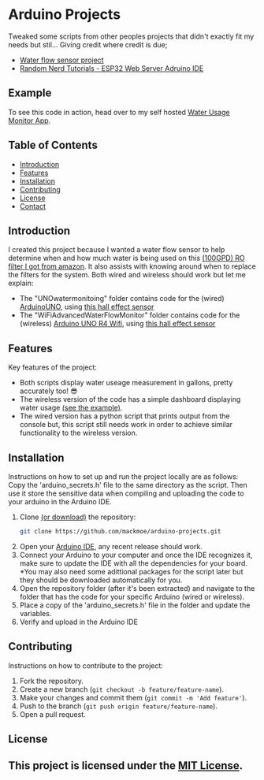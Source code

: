 # Arduino Projects

Tweaked some scripts from other peoples projects that didn't exactly fit my needs but stil... Giving credit where credit is due;
  -  [Water flow sensor project](https://forum.arduino.cc/t/water-flow-sensor-project/646119)
  -  [Random Nerd Tutorials - ESP32 Web Server Adruino IDE](https://randomnerdtutorials.com/esp32-web-server-arduino-ide/)

## Example
To see this code in action, head over to my self hosted [Water Usage Monitor App](http://wum.molovestoshare.com:8080).

## Table of Contents

- [Introduction](#introduction)
- [Features](#features)
- [Installation](#installation)
- [Contributing](#contributing)
- [License](#license)
- [Contact](#contact)

## Introduction

I created this project because I wanted a water flow sensor to help determine when and how much water is being used on this [(100GPD) RO filter I got from amazon](https://www.amazon.com/gp/product/B00DOG64FM/ref=ppx_yo_dt_b_search_asin_title?ie=UTF8&psc=1). It also assists with knowing around when to replace the filters for the system. Both wired and wireless should work but let me explain:

* The "UNOwatermonitoing" folder contains code for the (wired) [ArduinoUNO](https://www.amazon.com/gp/product/B008GRTSV6/ref=ppx_yo_dt_b_search_asin_title?ie=UTF8&psc=1), using [this hall effect sensor](https://www.amazon.com/gp/product/B07QS17S6Q/ref=ppx_yo_dt_b_search_asin_title?ie=UTF8&psc=1)
* The "WiFiAdvancedWaterFlowMonitor" folder contains code for the (wireless) [Arduino UNO R4 Wifi](https://www.amazon.com/gp/product/B0C8V88Z9D/ref=ppx_yo_dt_b_search_asin_title?ie=UTF8&psc=1), using [this hall effect sensor](https://www.amazon.com/gp/product/B07DLZYSHT/ref=ppx_yo_dt_b_search_asin_title?ie=UTF8&psc=1)

## Features

Key features of the project:

- Both scripts display water useage measurement in gallons, pretty accurately too! 😎
- The wireless version of the code has a simple dashboard displaying water usage [(see the example)](#example).
- The wired version has a python script that prints output from the console but, this script still needs work in order to achieve similar functionality to the wireless version.

## Installation

Instructions on how to set up and run the project locally are as follows:
Copy the 'arduino_secrets.h' file to the same directory as the script. Then use it store the sensitive data when compiling and uploading the code to your arduino in the Arduino IDE.

1. Clone [(or download)](https://github.com/mackmoe/arduino-projects/archive/refs/heads/main.zip) the repository:
   ```bash
   git clone https://github.com/mackmoe/arduino-projects.git
   ```
2. Open your [Arduino IDE](https://www.arduino.cc/en/software), any recent release should work.
3. Connect your Arduino to your computer and once the IDE recognizes it, make sure to update the IDE with all the dependencies for your board. *You  may also need some adittional packages for the script later but they should be downloaded automatically for you.
4. Open the repository folder (after it's been extracted) and navigate to the folder that has the code for your specific Arduino (wired or wireless).
5. Place a copy of the 'arduino_secrets.h' file in the folder and update the variables.
6. Verify and upload in the Arduino IDE


## Contributing

Instructions on how to contribute to the project:

1. Fork the repository.
2. Create a new branch (`git checkout -b feature/feature-name`).
3. Make your changes and commit them (`git commit -m 'Add feature'`).
4. Push to the branch (`git push origin feature/feature-name`).
5. Open a pull request.

## License

This project is licensed under the [MIT License](LICENSE).
---
